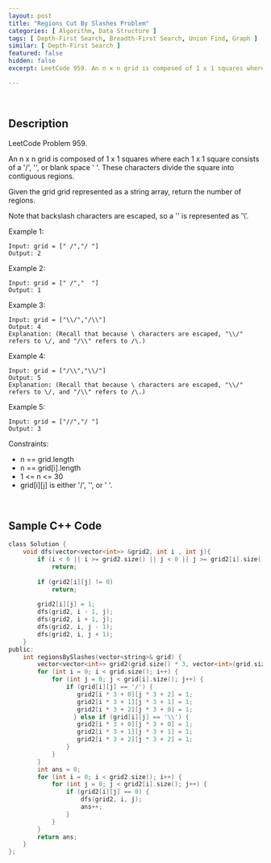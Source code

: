 ```yaml
---
layout: post
title: "Regions Cut By Slashes Problem"
categories: [ Algorithm, Data Structure ]
tags: [ Depth-First Search, Breadth-First Search, Union Find, Graph ]
similar: [ Depth-First Search ]
featured: false
hidden: false
excerpt: LeetCode 959. An n x n grid is composed of 1 x 1 squares where each 1 x 1 square consists of a '/', '\', or blank space ' '. These characters divide the square into contiguous regions.

---
```


<br />

## Description

LeetCode Problem 959.

An n x n grid is composed of 1 x 1 squares where each 1 x 1 square consists of a '/', '\', or blank space ' '. These characters divide the square into contiguous regions.

Given the grid grid represented as a string array, return the number of regions.

Note that backslash characters are escaped, so a '\' is represented as '\\'.

Example 1: 
```
Input: grid = [" /","/ "]
Output: 2
```

Example 2: 
```
Input: grid = [" /","  "]
Output: 1
```

Example 3: 
```
Input: grid = ["\\/","/\\"]
Output: 4
Explanation: (Recall that because \ characters are escaped, "\\/" refers to \/, and "/\\" refers to /\.)
```

Example 4: 
```
Input: grid = ["/\\","\\/"]
Output: 5
Explanation: (Recall that because \ characters are escaped, "\\/" refers to \/, and "/\\" refers to /\.)
```

Example 5: 
```
Input: grid = ["//","/ "]
Output: 3
```

Constraints:
* n == grid.length
* n == grid[i].length
* 1 <= n <= 30
* grid[i][j] is either '/', '\', or ' '.

<br />

## Sample C++ Code


```c
class Solution {
    void dfs(vector<vector<int>> &grid2, int i , int j){
        if (i < 0 || i >= grid2.size() || j < 0 || j >= grid2[i].size())
            return;
        
        if (grid2[i][j] != 0) 
            return;
        
        grid2[i][j] = 1;
        dfs(grid2, i - 1, j);
        dfs(grid2, i + 1, j);
        dfs(grid2, i, j - 1);
        dfs(grid2, i, j + 1);
    }
public:
    int regionsBySlashes(vector<string>& grid) {
        vector<vector<int>> grid2(grid.size() * 3, vector<int>(grid.size() * 3, 0));
        for (int i = 0; i < grid.size(); i++) {
            for (int j = 0; j < grid[i].size(); j++) {
                if (grid[i][j] == '/') {
                   grid2[i * 3 + 0][j * 3 + 2] = 1;
                   grid2[i * 3 + 1][j * 3 + 1] = 1;
                   grid2[i * 3 + 2][j * 3 + 0] = 1;
                  } else if (grid[i][j] == '\\') {
                   grid2[i * 3 + 0][j * 3 + 0] = 1;
                   grid2[i * 3 + 1][j * 3 + 1] = 1;
                   grid2[i * 3 + 2][j * 3 + 2] = 1;
                }
            }
        }
        int ans = 0;
        for (int i = 0; i < grid2.size(); i++) {
            for (int j = 0; j < grid2[i].size(); j++) {
                if (grid2[i][j] == 0) {
                    dfs(grid2, i, j);
                    ans++;
                }
            }
        }
        return ans;
    }
};
```


